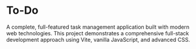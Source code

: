 # To-Do
A complete, full-featured task management application built with modern web technologies. This project demonstrates a comprehensive full-stack development approach using Vite, vanilla JavaScript, and advanced CSS.
